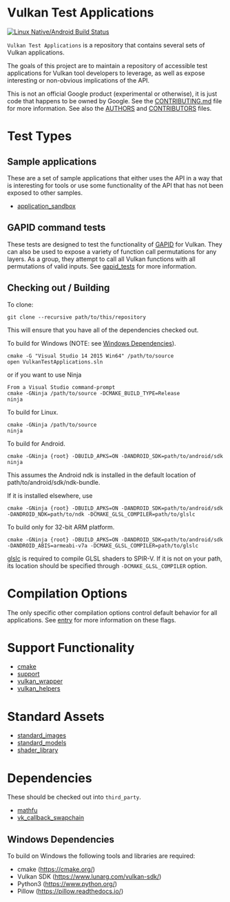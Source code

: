 # Vulkan Test Applications

[![Linux Native/Android Build Status](https://travis-ci.org/google/vulkan_test_applications.svg)](https://travis-ci.org/google/vulkan_test_applications "Linux Native/Android Build Status")

`Vulkan Test Applications` is a repository that contains several sets of
Vulkan applications.

The goals of this project are to maintain a repository of accessible test
applications for Vulkan tool developers to leverage, as well as expose
interesting or non-obvious implications of the API.


This is not an official Google product (experimental or otherwise), it is just
code that happens to be owned by Google. See the
[CONTRIBUTING.md](CONTRIBUTING.md) file for more information. See also the
[AUTHORS](AUTHORS) and [CONTRIBUTORS](CONTRIBUTORS) files.

# Test Types
## Sample applications

These are a set of sample applications that either uses the API in a way that is
interesting for tools or use some functionality of the API that has not been
exposed to other samples.
- [application_sandbox](application_sandbox/README.md)

## GAPID command tests

These tests are designed to test the functionality of
[GAPID](https://github.com/google/gapid) for Vulkan. They can also be
used to expose a variety of function call permutations for any layers. As a
group, they attempt to call all Vulkan functions with all permutations of
valid inputs. See [gapid_tests](gapid_tests/README.md) for more information.

## Checking out / Building
To clone:
```
git clone --recursive path/to/this/repository
```

This will ensure that you have all of the dependencies checked out.

To build for Windows (NOTE: see [Windows Dependencies](#windows-dependencies)).
```
cmake -G "Visual Studio 14 2015 Win64" /path/to/source
open VulkanTestApplications.sln
```
or if you want to use Ninja
```
From a Visual Studio command-prompt
cmake -GNinja /path/to/source -DCMAKE_BUILD_TYPE=Release
ninja
```


To build for Linux.
```
cmake -GNinja /path/to/source
ninja
```

To build for Android.
```
cmake -GNinja {root} -DBUILD_APKS=ON -DANDROID_SDK=path/to/android/sdk
ninja
```

This assumes the Android ndk is installed in the default location of
path/to/android/sdk/ndk-bundle.

If it is installed elsewhere, use
```
cmake -GNinja {root} -DBUILD_APKS=ON -DANDROID_SDK=path/to/android/sdk -DANDROID_NDK=path/to/ndk -DCMAKE_GLSL_COMPILER=path/to/glslc
```

To build only for 32-bit ARM platform.
```
cmake -GNinja {root} -DBUILD_APKS=ON -DANDROID_SDK=path/to/android/sdk -DANDROID_ABIS=armeabi-v7a -DCMAKE_GLSL_COMPILER=path/to/glslc
```

[glslc](https://github.com/google/shaderc) is required to compile GLSL shaders to SPIR-V. If it is not
on your path, its location should be specified through `-DCMAKE_GLSL_COMPILER`
option.

# Compilation Options
The only specific other compilation options control default behavior for all
applications. See [entry](support/entry/README.md) for more information
on these flags.

# Support Functionality
- [cmake](cmake/README.md)
- [support](support/README.md)
- [vulkan_wrapper](vulkan_wrapper/README.md)
- [vulkan_helpers](vulkan_helpers/README.md)

# Standard Assets
- [standard_images](standard_images/README.md)
- [standard_models](standard_models/README.md)
- [shader_library](shader_library/README.md)

# Dependencies
These should be checked out into `third_party`.
- [mathfu](https://github.com/google/mathfu)
- [vk_callback_swapchain](https://github.com/google/vk_callback_swapchain)

## Windows Dependencies
To build on Windows the following tools and libraries are required:

* cmake (https://cmake.org/)
* Vulkan SDK (https://www.lunarg.com/vulkan-sdk/)
* Python3 (https://www.python.org/)
* Pillow (https://pillow.readthedocs.io/)
